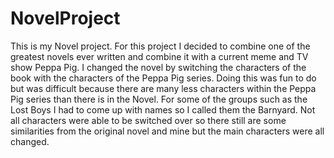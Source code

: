 # NovelProject
This is my Novel project. For this project I decided to combine one of the greatest novels ever written and combine it with a current meme and TV show Peppa Pig. I changed the novel by switching the characters of the book with the characters of the Peppa Pig series. Doing this was fun to do but was difficult because there are many less characters within the Peppa Pig series than there is in the Novel. For some of the groups such as the Lost Boys I had to come up with names so I called them the Barnyard. Not all characters were able to be switched over so there still are some similarities from the original novel and mine but the main characters were all changed. 
